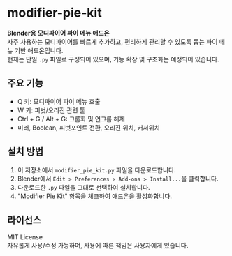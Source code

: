 # modifier-pie-kit

**Blender용 모디파이어 파이 메뉴 애드온**  
자주 사용하는 모디파이어를 빠르게 추가하고, 편리하게 관리할 수 있도록 돕는 파이 메뉴 기반 애드온입니다.  
현재는 단일 `.py` 파일로 구성되어 있으며, 기능 확장 및 구조화는 예정되어 있습니다.

## 주요 기능
- Q 키: 모디파이어 파이 메뉴 호출
- W 키: 피벗/오리진 관련 툴
- Ctrl + G / Alt + G: 그룹화 및 언그룹 해제
- 미러, Boolean, 피벗포인트 전환, 오리진 위치, 커서위치

## 설치 방법
1. 이 저장소에서 `modifier_pie_kit.py` 파일을 다운로드합니다.
2. Blender에서 `Edit > Preferences > Add-ons > Install...`을 클릭합니다.
3. 다운로드한 `.py` 파일을 그대로 선택하여 설치합니다.
4. "Modifier Pie Kit" 항목을 체크하여 애드온을 활성화합니다.

## 라이선스
MIT License  
자유롭게 사용/수정 가능하며, 사용에 따른 책임은 사용자에게 있습니다.

